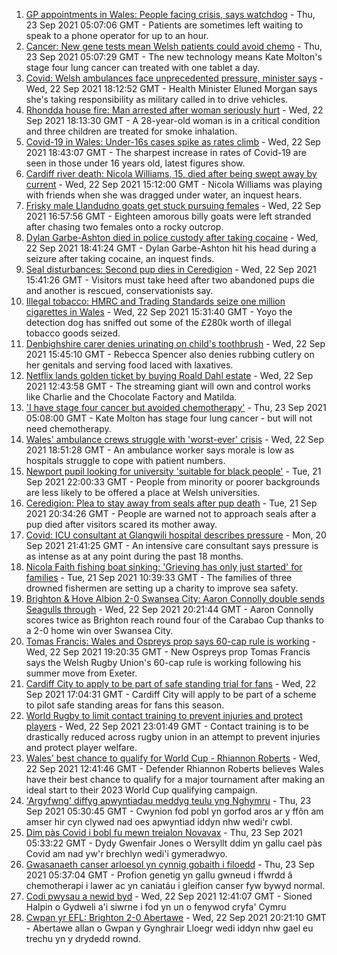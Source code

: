 1. [GP appointments in Wales: People facing crisis, says watchdog](https://www.bbc.co.uk/news/uk-wales-58654519?at_medium=RSS&at_campaign=KARANGA) - Thu, 23 Sep 2021 05:07:06 GMT - Patients are sometimes left waiting to speak to a phone operator for up to an hour.
2. [Cancer: New gene tests mean Welsh patients could avoid chemo](https://www.bbc.co.uk/news/uk-wales-58654240?at_medium=RSS&at_campaign=KARANGA) - Thu, 23 Sep 2021 05:07:29 GMT - The new technology means Kate Molton's stage four lung cancer can treated with one tablet a day.
3. [Covid: Welsh ambulances face unprecedented pressure, minister says](https://www.bbc.co.uk/news/uk-wales-politics-58640374?at_medium=RSS&at_campaign=KARANGA) - Wed, 22 Sep 2021 18:12:52 GMT - Health Minister Eluned Morgan says she's taking responsibility as military called in to drive vehicles.
4. [Rhondda house fire: Man arrested after woman seriously hurt](https://www.bbc.co.uk/news/uk-wales-58658745?at_medium=RSS&at_campaign=KARANGA) - Wed, 22 Sep 2021 18:13:30 GMT - A 28-year-old woman is in a critical condition and three children are treated for smoke inhalation.
5. [Covid-19 in Wales: Under-16s cases spike as rates climb](https://www.bbc.co.uk/news/uk-wales-58651812?at_medium=RSS&at_campaign=KARANGA) - Wed, 22 Sep 2021 18:43:07 GMT - The sharpest increase in rates of Covid-19 are seen in those under 16 years old, latest figures show.
6. [Cardiff river death: Nicola Williams, 15, died after being swept away by current](https://www.bbc.co.uk/news/uk-wales-58642950?at_medium=RSS&at_campaign=KARANGA) - Wed, 22 Sep 2021 15:12:00 GMT - Nicola Williams was playing with friends when she was dragged under water, an inquest hears.
7. [Frisky male Llandudno goats get stuck pursuing females](https://www.bbc.co.uk/news/uk-wales-58656605?at_medium=RSS&at_campaign=KARANGA) - Wed, 22 Sep 2021 16:57:56 GMT - Eighteen amorous billy goats were left stranded after chasing two females onto a rocky outcrop.
8. [Dylan Garbe-Ashton died in police custody after taking cocaine](https://www.bbc.co.uk/news/uk-wales-58658314?at_medium=RSS&at_campaign=KARANGA) - Wed, 22 Sep 2021 18:41:24 GMT - Dylan Garbe-Ashton hit his head during a seizure after taking cocaine, an inquest finds.
9. [Seal disturbances: Second pup dies in Ceredigion](https://www.bbc.co.uk/news/uk-wales-58638380?at_medium=RSS&at_campaign=KARANGA) - Wed, 22 Sep 2021 15:41:26 GMT - Visitors must take heed after two abandoned pups die and another is rescued, conservationists say.
10. [Illegal tobacco: HMRC and Trading Standards seize one million cigarettes in Wales](https://www.bbc.co.uk/news/uk-wales-58640247?at_medium=RSS&at_campaign=KARANGA) - Wed, 22 Sep 2021 15:31:40 GMT - Yoyo the detection dog has sniffed out some of the £280k worth of illegal tobacco goods seized.
11. [Denbighshire carer denies urinating on child's toothbrush](https://www.bbc.co.uk/news/uk-wales-58651494?at_medium=RSS&at_campaign=KARANGA) - Wed, 22 Sep 2021 15:45:10 GMT - Rebecca Spencer also denies rubbing cutlery on her genitals and serving food laced with laxatives.
12. [Netflix lands golden ticket by buying Roald Dahl estate](https://www.bbc.co.uk/news/entertainment-arts-58648566?at_medium=RSS&at_campaign=KARANGA) - Wed, 22 Sep 2021 12:43:58 GMT - The streaming giant will own and control works like Charlie and the Chocolate Factory and Matilda.
13. ['I have stage four cancer but avoided chemotherapy'](https://www.bbc.co.uk/news/uk-wales-58659398?at_medium=RSS&at_campaign=KARANGA) - Thu, 23 Sep 2021 05:08:00 GMT - Kate Molton has stage four lung cancer - but will not need chemotherapy.
14. [Wales' ambulance crews struggle with 'worst-ever' crisis](https://www.bbc.co.uk/news/uk-wales-58659396?at_medium=RSS&at_campaign=KARANGA) - Wed, 22 Sep 2021 18:51:28 GMT - An ambulance worker says morale is low as hospitals struggle to cope with patient numbers.
15. [Newport pupil looking for university 'suitable for black people'](https://www.bbc.co.uk/news/uk-wales-58642946?at_medium=RSS&at_campaign=KARANGA) - Tue, 21 Sep 2021 22:00:33 GMT - People from minority or poorer backgrounds are less likely to be offered a place at Welsh universities.
16. [Ceredigion: Plea to stay away from seals after pup death](https://www.bbc.co.uk/news/uk-wales-58641790?at_medium=RSS&at_campaign=KARANGA) - Tue, 21 Sep 2021 20:34:26 GMT - People are warned not to approach seals after a pup died after visitors scared its mother away.
17. [Covid: ICU consultant at Glangwili hospital describes pressure](https://www.bbc.co.uk/news/uk-wales-58629578?at_medium=RSS&at_campaign=KARANGA) - Mon, 20 Sep 2021 21:41:25 GMT - An intensive care consultant says pressure is as intense as at any point during the past 18 months.
18. [Nicola Faith fishing boat sinking: 'Grieving has only just started' for families](https://www.bbc.co.uk/news/uk-wales-58638541?at_medium=RSS&at_campaign=KARANGA) - Tue, 21 Sep 2021 10:39:33 GMT - The families of three drowned fishermen are setting up a charity to improve sea safety.
19. [Brighton & Hove Albion 2-0 Swansea City: Aaron Connolly double sends Seagulls through](https://www.bbc.co.uk/sport/football/58566907?at_medium=RSS&at_campaign=KARANGA) - Wed, 22 Sep 2021 20:21:44 GMT - Aaron Connolly scores twice as Brighton reach round four of the Carabao Cup thanks to a 2-0 home win over Swansea City.
20. [Tomas Francis: Wales and Ospreys prop says 60-cap rule is working](https://www.bbc.co.uk/sport/rugby-union/58642401?at_medium=RSS&at_campaign=KARANGA) - Wed, 22 Sep 2021 19:20:35 GMT - New Ospreys prop Tomas Francis says the Welsh Rugby Union's 60-cap rule is working following his summer move from Exeter.
21. [Cardiff City to apply to be part of safe standing trial for fans](https://www.bbc.co.uk/sport/football/58657064?at_medium=RSS&at_campaign=KARANGA) - Wed, 22 Sep 2021 17:04:31 GMT - Cardiff City will apply to be part of a scheme to pilot safe standing areas for fans this season.
22. [World Rugby to limit contact training to prevent injuries and protect players](https://www.bbc.co.uk/sport/rugby-union/58659263?at_medium=RSS&at_campaign=KARANGA) - Wed, 22 Sep 2021 23:01:49 GMT - Contact training is to be drastically reduced across rugby union in an attempt to prevent injuries and protect player welfare.
23. [Wales' best chance to qualify for World Cup - Rhiannon Roberts](https://www.bbc.co.uk/sport/football/58653777?at_medium=RSS&at_campaign=KARANGA) - Wed, 22 Sep 2021 12:41:46 GMT - Defender Rhiannon Roberts believes Wales have their best chance to qualify for a major tournament after making an ideal start to their 2023 World Cup qualifying campaign.
24. ['Argyfwng' diffyg apwyntiadau meddyg teulu yng Nghymru](https://www.bbc.co.uk/newyddion/58658001?at_medium=RSS&at_campaign=KARANGA) - Thu, 23 Sep 2021 05:30:45 GMT - Cwynion fod pobl yn gorfod aros ar y ffôn am amser hir cyn clywed nad oes apwyntiad iddyn nhw wedi'r cwbl.
25. [Dim pàs Covid i bobl fu mewn treialon Novavax](https://www.bbc.co.uk/newyddion/58658036?at_medium=RSS&at_campaign=KARANGA) - Thu, 23 Sep 2021 05:33:22 GMT - Dydy Gwenfair Jones o Wersyllt ddim yn gallu cael pàs Covid am nad yw'r brechlyn wedi'i gymeradwyo.
26. [Gwasanaeth canser arloesol yn cynnig gobaith i filoedd](https://www.bbc.co.uk/newyddion/58652602?at_medium=RSS&at_campaign=KARANGA) - Thu, 23 Sep 2021 05:37:04 GMT - Profion genetig yn gallu gwneud i ffwrdd â chemotherapi i lawer ac yn caniatáu i gleifion canser fyw bywyd normal.
27. [Codi pwysau a newid byd](https://www.bbc.co.uk/newyddion/58653332?at_medium=RSS&at_campaign=KARANGA) - Wed, 22 Sep 2021 12:41:07 GMT - Sioned Halpin o Gydweli a'i siwrne i fod yn un o fenywod cryfa' Cymru
28. [Cwpan yr EFL: Brighton 2-0 Abertawe](https://www.bbc.co.uk/newyddion/58658000?at_medium=RSS&at_campaign=KARANGA) - Wed, 22 Sep 2021 20:21:10 GMT - Abertawe allan o Gwpan y Gynghrair Lloegr wedi iddyn nhw gael eu trechu yn y drydedd rownd.
